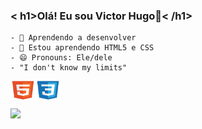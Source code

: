 ### < h1>Olá! Eu sou Victor Hugo👋< /h1>



    - 🔭 Aprendendo a desenvolver 
    - 🌱 Estou aprendendo HTML5 e CSS
    - 😄 Pronouns: Ele/dele
    - "I don't know my limits"

<img align="center" alt="Rafa-HTML" height="30" width="40" src="https://raw.githubusercontent.com/devicons/devicon/master/icons/html5/html5-original.svg"><img align="center" alt="Rafa-CSS" height="30" width="40" src="https://raw.githubusercontent.com/devicons/devicon/master/icons/css3/css3-original.svg">

  
  <a href="https://www.instagram.com/victorrrr_hugo/" target="_blank"><img src="https://img.shields.io/badge/-Instagram-%23E4405F?style=for-the-badge&logo=instagram&logoColor=white" target="_blank"></a>
